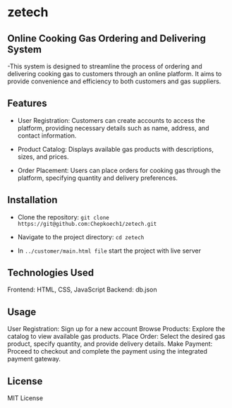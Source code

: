 # zetech
## Online Cooking Gas Ordering and Delivering System
-This system is designed to streamline the process of ordering and delivering cooking gas to customers through an online platform. It aims to provide convenience and efficiency to both customers and gas suppliers.

## Features
- User Registration: Customers can create accounts to access the platform, providing necessary details such as name, address, and contact information.

- Product Catalog: Displays available gas products with descriptions, sizes, and prices.

- Order Placement: Users can place orders for cooking gas through the platform, specifying quantity and delivery preferences.
## Installation
- Clone the repository: `git clone https://git@github.com:Chepkoech1/zetech.git`

- Navigate to the project directory: `cd zetech`

- In `../customer/main.html file` start the project with live server

## Technologies Used
Frontend: HTML, CSS, JavaScript
Backend: db.json

## Usage
User Registration: Sign up for a new account 
Browse Products: Explore the catalog to view available gas products.
Place Order: Select the desired gas product, specify quantity, and provide delivery details.
Make Payment: Proceed to checkout and complete the payment using the integrated payment gateway.

## License
MIT License 
